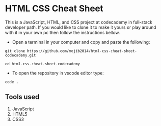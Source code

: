 # HTML CSS Cheat Sheet

This is a JavaScript, HTML, and CSS project at codecademy in full-stack developer path.
If you would like to clone it to make it yours or play around with it in your own pc then follow the instructions bellow.

- Open a terminal in your computer and copy and paste the following:

```
git clone https://github.com/mojib2014/html-css-cheat-sheet-codecademy.git
```

```
cd html-css-cheat-sheet-codecademy
```

- To open the repository in vscode editor type:

```
code .
```

## Tools used

1. JavaScript
2. HTML5
3. CSS3
